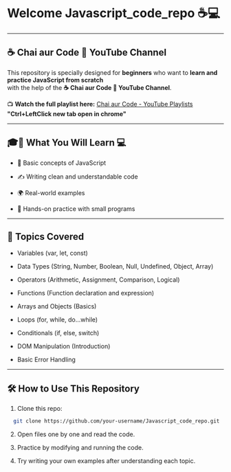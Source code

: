 # Welcome Javascript_code_repo ☕💻

---

## ☕ Chai aur Code 🎥 YouTube Channel

This repository is specially designed for **beginners** who want to **learn and practice JavaScript from scratch**  
with the help of the **☕ Chai aur Code 🎥 YouTube Channel**.

📺 **Watch the full playlist here:** [Chai aur Code - YouTube Playlists](https://www.youtube.com/@chaiaurcode/playlists) **"Ctrl+LeftClick new tab open in chrome"**

---

## 🎓📖 What You Will Learn 💻

- 🧠 Basic concepts of JavaScript

- ✍️ Writing clean and understandable code

- 🌍 Real-world examples

- 🧪 Hands-on practice with small programs

---

## 🧠 Topics Covered

- Variables (var, let, const)

- Data Types (String, Number, Boolean, Null, Undefined, Object, Array)

- Operators (Arithmetic, Assignment, Comparison, Logical)

- Functions (Function declaration and expression)

- Arrays and Objects (Basics)

- Loops (for, while, do...while)

- Conditionals (if, else, switch)

- DOM Manipulation (Introduction)

- Basic Error Handling

---

## 🛠 How to Use This Repository

1. Clone this repo:
```bash
  git clone https://github.com/your-username/Javascript_code_repo.git
```
2. Open files one by one and read the code.

3. Practice by modifying and running the code.

4. Try writing your own examples after understanding each topic.
